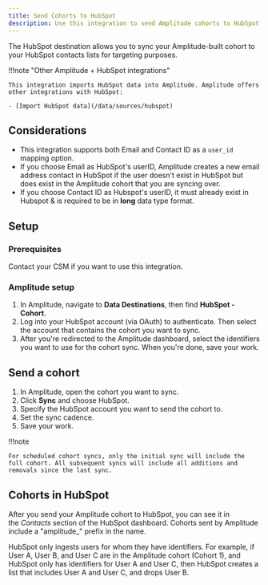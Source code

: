 ```yaml
---
title: Send Cohorts to HubSpot
description: Use this integration to send Amplitude cohorts to HubSpot contacts lists.
---
```


The HubSpot destination allows you to sync your Amplitude-built cohort to your HubSpot contacts lists for targeting purposes.


!!!note "Other Amplitude + HubSpot integrations"

    This integration imports HubSpot data into Amplitude. Amplitude offers other integrations with HubSpot: 

    - [Import HubSpot data](/data/sources/hubspot)

## Considerations
- This integration supports both Email and Contact ID as a `user_id` mapping option.
- If you choose Email as HubSpot's userID, Amplitude creates a new email address contact in HubSpot if the user doesn't exist in HubSpot but does exist in the Amplitude cohort that you are syncing over. 
- If you choose Contact ID as Hubspot's userID, it must already exist in Hubspot & is required to be in **long** data type format.

## Setup

### Prerequisites

Contact your CSM if you want to use this integration.

### Amplitude setup 

1. In Amplitude, navigate to **Data Destinations**, then find **HubSpot - Cohort**.
2. Log into your HubSpot account (via OAuth) to authenticate. Then select the account that contains the cohort you want to sync.
3. After you're redirected to the Amplitude dashboard, select the identifiers you want to use for the cohort sync. When you're done, save your work.

## Send a cohort

1. In Amplitude, open the cohort you want to sync. 
2. Click **Sync** and choose HubSpot.
3. Specify the HubSpot account you want to send the cohort to.
4. Set the sync cadence. 
5. Save your work.

!!!note

    For scheduled cohort syncs, only the initial sync will include the full cohort. All subsequent syncs will include all additions and removals since the last sync.

## Cohorts in HubSpot

After you send your Amplitude cohort to HubSpot, you can see it in the *Contacts* section of the HubSpot dashboard. Cohorts sent by Amplitude include a "amplitude_" prefix in the name. 

HubSpot only ingests users for whom they have identifiers. For example, if User A, User B, and User C are in the Amplitude cohort (Cohort 1), and HubSpot only has identifiers for User A and User C, then HubSpot creates a list that includes User A and User C, and drops User B.
